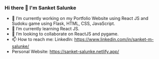 ### Hi there 👋 I'm Sanket Salunke

- 🔭 I’m currently working on my Portfolio Website using React JS and Sudoku game using Flask, HTML, CSS, JavaScript.
- 🌱 I’m currently learning React JS.
- 👯 I’m looking to collaborate on ReactJS and pygame.
- 📫 How to reach me: LinkedIn: https://www.linkedin.com/in/sanket-m-salunke/
- Personal Website: https://sanket-salunke.netlify.app/

